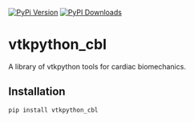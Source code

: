 [![PyPi Version](https://img.shields.io/pypi/v/vtkpython_cbl.svg?style=flat-square)](https://pypi.org/project/vtkpython_cbl)
[![PyPI Downloads](https://static.pepy.tech/badge/vtkpython_cbl)](https://pepy.tech/projects/vtkpython_cbl)

# vtkpython_cbl

A library of vtkpython tools for cardiac biomechanics.

## Installation

```
pip install vtkpython_cbl
```
